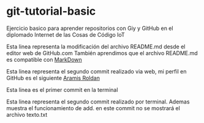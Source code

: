 # git-tutorial-basic
Ejercicio basico para aprender repositorios con Giy y GitHub en el diplomado Internet de las Cosas de Código IoT


Esta linea representa la modificación del archivo README.md desde el editor web de GitHub.com
También aprendimos que el archivo README.md es compatible con [MarkDown](https://stackedit.io/app#) 

Esta linea representa el segundo commit realizado via web, mi perfil en GitHub es el siguiente [Aramis Roldan](https://github.com/settings/profile)

Esta linea es el primer commit en la terminal

Esta linea representa el segundo commit realizado por terminal. Ademas muestra el funcionamiento de add. en este commit no se mostrará el archivo texto.txt

